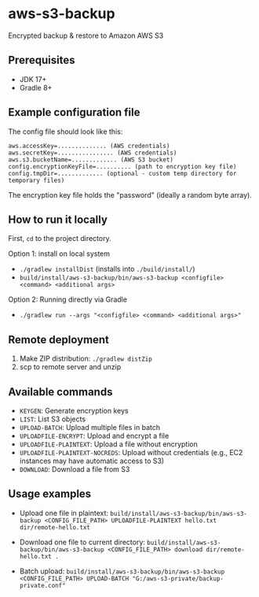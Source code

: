 # aws-s3-backup

Encrypted backup & restore to Amazon AWS S3

## Prerequisites

* JDK 17+
* Gradle 8+

## Example configuration file

The config file should look like this:

```
aws.accessKey=.............. (AWS credentials)
aws.secretKey=................ (AWS credentials)
aws.s3.bucketName=............. (AWS S3 bucket)
config.encryptionKeyFile=.......... (path to encryption key file)
config.tmpDir=............. (optional - custom temp directory for temporary files)
```

The encryption key file holds the "password" (ideally a random byte array).

## How to run it locally

First, `cd` to the project directory.

Option 1: install on local system

* `./gradlew installDist` (installs into `./build/install/`)
* `build/install/aws-s3-backup/bin/aws-s3-backup <configfile> <command> <additional args>`

Option 2: Running directly via Gradle

* `./gradlew run --args "<configfile> <command> <additional args>"`

## Remote deployment

1. Make ZIP distribution: `./gradlew distZip`
2. scp to remote server and unzip

## Available commands

- `KEYGEN`: Generate encryption keys
- `LIST`: List S3 objects
- `UPLOAD-BATCH`: Upload multiple files in batch
- `UPLOADFILE-ENCRYPT`: Upload and encrypt a file
- `UPLOADFILE-PLAINTEXT`: Upload a file without encryption
- `UPLOADFILE-PLAINTEXT-NOCREDS`: Upload without credentials (e.g., EC2 instances may have automatic access to S3)
- `DOWNLOAD`: Download a file from S3

## Usage examples

* Upload one file in plaintext:
  `build/install/aws-s3-backup/bin/aws-s3-backup <CONFIG_FILE_PATH> UPLOADFILE-PLAINTEXT hello.txt dir/remote-hello.txt`

* Download one file to current directory:
  `build/install/aws-s3-backup/bin/aws-s3-backup <CONFIG_FILE_PATH> download dir/remote-hello.txt .`

* Batch upload:
  `build/install/aws-s3-backup/bin/aws-s3-backup <CONFIG_FILE_PATH> UPLOAD-BATCH "G:/aws-s3-private/backup-private.conf"`
